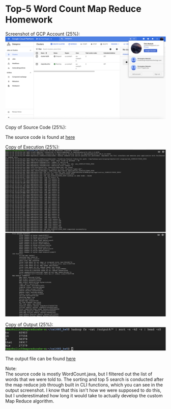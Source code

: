 # Top-5 Word Count Map Reduce Homework

Screenshot of GCP Account (25%):
![account](./screenshots/account.png)

Copy of Source Code (25%):  

The source code is found at [here](./WordCount.java)

Copy of Execution (25%):
![execution1](./screenshots/execution1.png)
![execution2](./screenshots/execution2.png)

Copy of Output (25%):
![output](./screenshots/output.png)  

The output file can be found [here](./top5.txt)

Note:  
The source code is mostly WordCount.java, but I filtered out the list of words that we were told to. The sorting and top 5 search is conducted after the map reduce job through built in CLI functions, which you can see in the output screenshot. I know that this isn't how we were supposed to do this, but I underestimated how long it would take to actually develop the custom Map Reduce algorithm.
